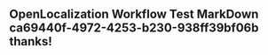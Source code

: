 <properties
ms.topic="hero-topic"
ms.test1="hero-topic"
ms.test2="test"/>

## OpenLocalization Workflow Test MarkDown ca69440f-4972-4253-b230-938ff39bf06b thanks!
